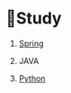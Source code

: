 # :book: ​Study

1. [Spring](https://github.com/kimjinmi/Study/tree/main/Spring)

2. JAVA
3. [Python](https://github.com/kimjinmi/Study/tree/main/Python)